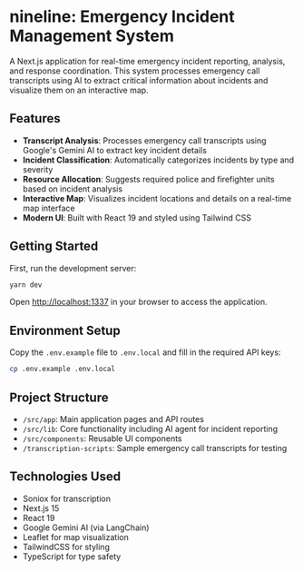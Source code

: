 # nineline: Emergency Incident Management System

A Next.js application for real-time emergency incident reporting, analysis, and response coordination. This system processes emergency call transcripts using AI to extract critical information about incidents and visualize them on an interactive map.

## Features

- **Transcript Analysis**: Processes emergency call transcripts using Google's Gemini AI to extract key incident details
- **Incident Classification**: Automatically categorizes incidents by type and severity
- **Resource Allocation**: Suggests required police and firefighter units based on incident analysis
- **Interactive Map**: Visualizes incident locations and details on a real-time map interface
- **Modern UI**: Built with React 19 and styled using Tailwind CSS

## Getting Started

First, run the development server:

```bash
yarn dev
```

Open [http://localhost:1337](http://localhost:1337) in your browser to access the application.

## Environment Setup

Copy the `.env.example` file to `.env.local` and fill in the required API keys:

```bash
cp .env.example .env.local
```

## Project Structure

- `/src/app`: Main application pages and API routes
- `/src/lib`: Core functionality including AI agent for incident reporting
- `/src/components`: Reusable UI components
- `/transcription-scripts`: Sample emergency call transcripts for testing

## Technologies Used

- Soniox for transcription
- Next.js 15
- React 19
- Google Gemini AI (via LangChain)
- Leaflet for map visualization
- TailwindCSS for styling
- TypeScript for type safety
